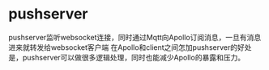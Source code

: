 # pushserver

pushserver监听websocket连接，同时通过Mqtt向Apollo订阅消息，一旦有消息进来就转发给websocket客户端
在Apollo和client之间怎加pushserver的好处是，pushserver可以做很多逻辑处理，同时也能减少Apollo的暴露和压力。


